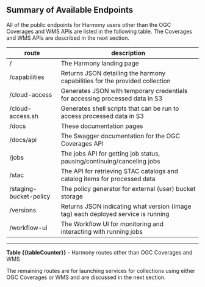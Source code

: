 ## Summary of Available Endpoints

All of the public endpoints for Harmony users other than the OGC Coverages and WMS APIs are listed in the following table. The Coverages and WMS APIs are described in the next section.

| route                  | description                                                                       |
|------------------------|-----------------------------------------------------------------------------------|
| /                      | The Harmony landing page                                                          |
| /capabilities          | Returns JSON detailing the harmony capabilities for the provided collection       |
| /cloud-access          | Generates JSON with temporary credentials for accessing processed data in S3      |
| /cloud-access.sh       | Generates shell scripts that can be run to access processed data in S3            |
| /docs                  | These documentation pages                                                         |
| /docs/api              | The Swagger documentation for the OGC Coverages API                               |
| /jobs                  | The jobs API for getting job status, pausing/continuing/canceling jobs            |
| /stac                  | The API for retrieving STAC catalogs and catalog items for processed data         |
| /staging-bucket-policy | The policy generator for external (user) bucket storage                           |
| /versions              | Returns JSON indicating what version (image tag) each deployed service is running |
| /workflow-ui           | The Workflow UI for monitoring and interacting with running jobs                                                                   |
---
**Table {{tableCounter}}** - Harmony routes other than OGC Coverages and WMS



The remaining routes are for launching services for collections using either OGC Coverages or WMS and
are discussed in the next section.

<br/>
<br/>
